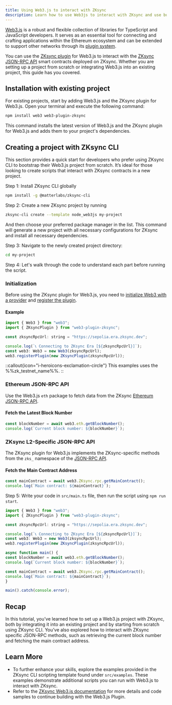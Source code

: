 ```yaml
---
title: Using Web3.js to interact with ZKsync
description: Learn how to use Web3js to interact with ZKsync and use built-in functions for ZKsync-specific JSON RPC methods.
---
```


[Web3.js](https://web3js.org/) is a robust and flexible collection of libraries for TypeScript and JavaScript developers.
It serves as an essential tool for connecting and crafting applications within the Ethereum ecosystem
and can be extended to support other networks through its [plugin system](https://docs.web3js.org/guides/web3_plugin_guide/).

You can use the [ZKsync plugin](https://github.com/web3/web3-plugin-zksync) for Web3.js
to interact with the [ZKsync JSON-RPC API](https://docs.zksync.io/build/api.html) smart contracts deployed
on ZKsync. Whether you are setting up a project from scratch or integrating Web3.js into an existing project,
this guide has you covered.

## Installation with existing project

For existing projects, start by adding Web3.js and the ZKsync plugin for Web3.js.
Open your terminal and execute the following command:

```bash
npm install web3 web3-plugin-zksync
```

This command installs the latest version of Web3.js and the ZKsync plugin for Web3.js and adds them to your project's dependencies.

## Creating a project with ZKsync CLI

This section provides a quick start for developers who prefer using ZKsync CLI to bootstrap their Web3.js
project from scratch. It’s ideal for those looking to create scripts that interact with ZKsync contracts in a new project.

Step 1: Install ZKsync CLI globally

```bash
npm install -g @matterlabs/zksync-cli
```

Step 2: Create a new ZKsync project by running

```bash
zksync-cli create --template node_web3js my-project
```

And then choose your preferred package manager in the list. This command will generate a new project with all
necessary configurations for ZKsync and install all necessary dependencies.

Step 3: Navigate to the newly created project directory:

```bash
cd my-project
```

Step 4: Let's walk through the code to understand each part before running the script.

### Initialization

Before using the ZKsync plugin for Web3.js, you need to [initialize Web3 with a provider](https://docs.web3js.org/#initialize-web3-with-a-provider)
and [register the plugin](https://docs.web3js.org/guides/web3_plugin_guide/plugin_users#registering-the-plugin).

#### Example

```javascript
import { Web3 } from "web3";
import { ZKsyncPlugin } from "web3-plugin-zksync";

const zksyncRpcUrl: string = "https://sepolia.era.zksync.dev";

console.log(`📞 Connecting to ZKsync Era [${zksyncRpcUrl}]`);
const web3: Web3 = new Web3(zksyncRpcUrl);
web3.registerPlugin(new ZKsyncPlugin(zksyncRpcUrl));
```

::callout{icon="i-heroicons-exclamation-circle"}
This examples uses the %%zk_testnet_name%%.
::

### Ethereum JSON-RPC API

Use the Web3.js `eth` package to fetch data from the ZKsync [Ethereum JSON-RPC API](https://docs.zksync.io/build/api-reference/ethereum-rpc).

#### Fetch the Latest Block Number

```javascript
const blockNumber = await web3.eth.getBlockNumber();
console.log(`Current block number: ${blockNumber}`);
```

### ZKsync L2-Specific JSON-RPC API

The ZKsync plugin for Web3.js implements the ZKsync-specific methods
from the `zks_` namespace of the [JSON-RPC API](https://docs.zksync.io/build/api.html#zksync-era-json-rpc-methods).

#### Fetch the Main Contract Address

<!-- /*spellchecker: disable*/ -->
```javascript
const mainContract = await web3.ZKsync.rpc.getMainContract();
console.log(`Main contract: ${mainContract}`);
```
<!-- /*spellchecker: enable*/ -->

Step 5: Write your code in `src/main.ts` file, then run the script using `npm run start`.

```javascript
import { Web3 } from "web3";
import { ZKsyncPlugin } from "web3-plugin-zksync";

const zksyncRpcUrl: string = "https://sepolia.era.zksync.dev";

console.log(`📞 Connecting to ZKsync Era [${zksyncRpcUrl}]`);
const web3: Web3 = new Web3(zksyncRpcUrl);
web3.registerPlugin(new ZKsyncPlugin(zksyncRpcUrl));

async function main() {
const blockNumber = await web3.eth.getBlockNumber();
console.log(`Current block number: ${blockNumber}`);

const mainContract = await web3.ZKsync.rpc.getMainContract();
console.log(`Main contract: ${mainContract}`);
}

main().catch(console.error);
```

## Recap
In this tutorial, you’ve learned how to set up a Web3.js project with ZKsync, both by integrating it into an
existing project and by starting from scratch using ZKsync CLI. You’ve also explored how to interact with
ZKsync specific JSON-RPC methods, such as retrieving the current block number and fetching the main contract
address.

## Learn More

- To further enhance your skills, explore the examples provided in the ZKsync CLI scripting template found under `src/examples`.
These examples demonstrate additional scripts you can run with Web3.js to interact with ZKsync.
- Refer to the [ZKsync Web3.js documentation](https://sdk.zksync.io/js/web3js) for more details and
code samples to continue building with the Web3.js Plugin.
